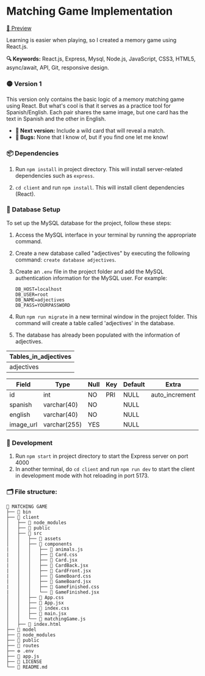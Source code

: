 # Matching Game Implementation

[🔗 Preview](https://docs.google.com/presentation/d/1qYHBjNm1W0jiaMoG0BPtyceUYQOpb1Dpbd5T36nJ0jo/edit?usp=sharing)

Learning is easier when playing, so I created a memory game using React.js.

**🔍 Keywords:** React.js, Express, Mysql, Node.js, JavaScript, CSS3, HTML5, async/await, API, Git, responsive design.

### 🟡 Version 1

This version only contains the basic logic of a memory matching game using React. But what's cool is that it serves as a practice tool for Spanish/English. Each pair shares the same image, but one card has the text in Spanish and the other in English.

- **🌱 Next version:** Include a wild card that will reveal a match.
- **👾 Bugs:** None that I know of, but if you find one let me know!

### 📦 Dependencies

1. Run `npm install` in project directory. This will install server-related dependencies such as `express`.

2. `cd client` and run `npm install`. This will install client dependencies (React).

### 💾 Database Setup

To set up the MySQL database for the project, follow these steps:

1. Access the MySQL interface in your terminal by running the appropriate command.
2. Create a new database called "adjectives" by executing the following command: `create database adjectives`.
3. Create an `.env` file in the project folder and add the MySQL authentication information for the MySQL user. For example:

   ```
   DB_HOST=localhost
   DB_USER=root
   DB_NAME=adjectives
   DB_PASS=YOURPASSWORD

   ```

4. Run `npm run migrate` in a new terminal window in the project folder. This command will create a table called 'adjectives' in the database.
5. The database has already been populated with the information of adjectives.

| Tables_in_adjectives |
| -------------------- |
| adjectives           |

| Field     | Type         | Null | Key | Default | Extra          |
| --------- | ------------ | ---- | --- | ------- | -------------- |
| id        | int          | NO   | PRI | NULL    | auto_increment |
| spanish   | varchar(40)  | NO   |     | NULL    |                |
| english   | varchar(40)  | NO   |     | NULL    |                |
| image_url | varchar(255) | YES  |     | NULL    |                |

### 🔧 Development

1. Run `npm start` in project directory to start the Express server on port 4000
2. In another terminal, do `cd client` and run `npm run dev` to start the client in development mode with hot reloading in port 5173.

### 🗂️ File structure:

    📗 MATCHING GAME
    ├── 📂 bin
    ├── 📂 client
    │   ├── 📂 node_modules
    │   ├── 📂 public
    │   ├── 📂 src
    │   │   ├── 📂 assets
    │   │   ├── 📂 components
    |   │   │   ├── 💛 animals.js
    |   │   │   ├── 🎨 Card.css
    |   │   │   ├── 💙 Card.jsx
    |   │   │   ├── 💙 CardBack.jsx
    |   │   │   ├── 💙 CardFront.jsx
    |   │   │   ├── 🎨 GameBoard.css
    |   │   │   ├── 💙 GameBoard.jsx
    |   │   │   ├── 🎨 GameFinished.css
    |   │   │   └── 💙 GameFinished.jsx
    │   │   ├── 🎨 App.css
    │   │   ├── 💙 App.jsx
    │   │   ├── 🎨 index.css
    │   │   ├── 💙 main.jsx
    │   │   └── 💛 matchingGame.js
    │   ├── 📄 index.html
    ├── 📂 model
    ├── 📂 node_modules
    ├── 📂 public
    ├── 📂 routes
    ├── ⚙️ .env
    ├── 💛️ app.js
    ├── 🔑 LICENSE
    └── 📖 README.md

